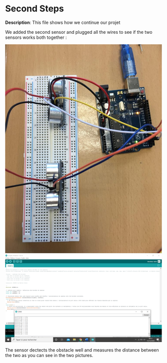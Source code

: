 # Second Steps
 **Description**:  This file shows how we continue our projet

We added the second sensor and plugged all the wires to see if the two sensors works both together :

![Branchement](https://github.com/efrei-paris-sud/2020-B-Bad-and-Boudji/blob/main/project/Step2/131570519_714866209166673_3110274308391363592_n.jpg)
![Code](https://github.com/efrei-paris-sud/2020-B-Bad-and-Boudji/blob/main/project/FirstSteps/131245521_147329883505024_9150203707664505752_n.png)

The sensor dectects the obstacle well and measures the distance between the two as you can see in the two pictures.

 ```Arduino
 ```


